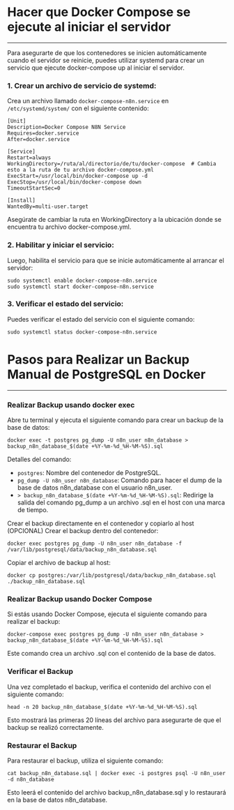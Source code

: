 # Hacer que Docker Compose se ejecute al iniciar el servidor
------------

Para asegurarte de que los contenedores se inicien automáticamente cuando el servidor se reinicie, puedes utilizar systemd para crear un servicio que ejecute docker-compose up al iniciar el servidor.

### 1. Crear un archivo de servicio de systemd:
Crea un archivo llamado `docker-compose-n8n.service` en `/etc/systemd/system/` con el siguiente contenido:
```
[Unit]
Description=Docker Compose N8N Service
Requires=docker.service
After=docker.service

[Service]
Restart=always
WorkingDirectory=/ruta/al/directorio/de/tu/docker-compose  # Cambia esto a la ruta de tu archivo docker-compose.yml
ExecStart=/usr/local/bin/docker-compose up -d
ExecStop=/usr/local/bin/docker-compose down
TimeoutStartSec=0

[Install]
WantedBy=multi-user.target
```
Asegúrate de cambiar la ruta en WorkingDirectory a la ubicación donde se encuentra tu archivo docker-compose.yml.

### 2. Habilitar y iniciar el servicio:
Luego, habilita el servicio para que se inicie automáticamente al arrancar el servidor:
```
sudo systemctl enable docker-compose-n8n.service
sudo systemctl start docker-compose-n8n.service
```

### 3. Verificar el estado del servicio:
Puedes verificar el estado del servicio con el siguiente comando:
```
sudo systemctl status docker-compose-n8n.service
```

# Pasos para Realizar un Backup Manual de PostgreSQL en Docker
------------

### Realizar Backup usando docker exec
Abre tu terminal y ejecuta el siguiente comando para crear un backup de la base de datos:

```
docker exec -t postgres pg_dump -U n8n_user n8n_database > backup_n8n_database_$(date +%Y-%m-%d_%H-%M-%S).sql
```

Detalles del comando:
- `postgres`: Nombre del contenedor de PostgreSQL.
- `pg_dump -U n8n_user n8n_database`: Comando para hacer el dump de la base de datos n8n_database con el usuario n8n_user.
- `> backup_n8n_database_$(date +%Y-%m-%d_%H-%M-%S).sql`: Redirige la salida del comando pg_dump a un archivo .sql en el host con una marca de tiempo.

Crear el backup directamente en el contenedor y copiarlo al host (OPCIONAL)
Crear el backup dentro del contenedor:
```
docker exec postgres pg_dump -U n8n_user n8n_database -f /var/lib/postgresql/data/backup_n8n_database.sql
```

Copiar el archivo de backup al host:
```
docker cp postgres:/var/lib/postgresql/data/backup_n8n_database.sql ./backup_n8n_database.sql
```

### Realizar Backup usando Docker Compose
Si estás usando Docker Compose, ejecuta el siguiente comando para realizar el backup:
```
docker-compose exec postgres pg_dump -U n8n_user n8n_database > backup_n8n_database_$(date +%Y-%m-%d_%H-%M-%S).sql
```
Este comando crea un archivo .sql con el contenido de la base de datos.

### Verificar el Backup
Una vez completado el backup, verifica el contenido del archivo con el siguiente comando:
```
head -n 20 backup_n8n_database_$(date +%Y-%m-%d_%H-%M-%S).sql
```
Esto mostrará las primeras 20 líneas del archivo para asegurarte de que el backup se realizó correctamente.

### Restaurar el Backup
Para restaurar el backup, utiliza el siguiente comando:
```
cat backup_n8n_database.sql | docker exec -i postgres psql -U n8n_user -d n8n_database
```
Esto leerá el contenido del archivo backup_n8n_database.sql y lo restaurará en la base de datos n8n_database.